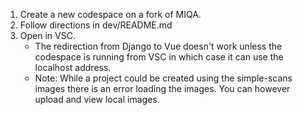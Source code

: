 1. Create a new codespace on a fork of MIQA.
2. Follow directions in dev/README.md
3. Open in VSC.
    - The redirection from Django to Vue doesn't work unless the codespace is running from VSC in which case it can use the localhost address.
    - Note: While a project could be created using the simple-scans images there is an error loading the images. You can however upload and view local images.